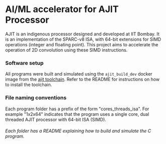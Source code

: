 # AI/ML accelerator for AJIT Processor
AJIT is an indigenous processor designed and developed at IIT Bombay. It is an implementation of the SPARC-v8 ISA, with 64-bit extensions for SIMD operations (integer and floating point). This project aims to accelerate the operation of 2D convolution using these SIMD instructions.

### Software setup
All programs were built and simulated using the `ajit_build_dev` docker image from the [ajit toolchain](https://github.com/adhuliya/ajit-toolchain/tree/marshal). Refer to the README for instructions on how to install the toolchain.

### File naming conventions
Each program folder has a prefix of the form "cores_threads_isa". 
For example "1x2x64" indicates that the program uses a single core, dual threaded AJIT processor with 64-bit ISA (SIMD).

###### Each folder has a README explaining how to build and simulate the C program.

